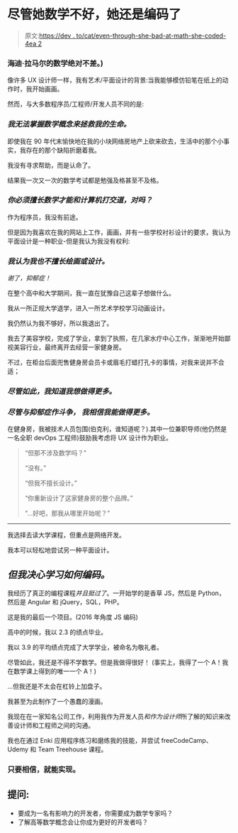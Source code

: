 # 尽管她数学不好，她还是编码了

> 原文:[https://dev . to/cat/even-through-she-bad-at-math-she-coded-4ea 2](https://dev.to/cat/even-though-she-was-bad-at-math-she-coded-4ea2)

### 海迪·拉马尔的数学绝对不差。)

像许多 UX 设计师一样，我有艺术/平面设计的背景:当我能够模仿铅笔在纸上的动作时，我开始画画。

然而，与大多数程序员/工程师/开发人员不同的是:

### [](#i-could-not-grasp-math-concepts-to-save-my-life)*我无法掌握数学概念来拯救我的生命。*

即使我在 90 年代末愉快地在我的小块网络房地产上砍来砍去，生活中的那个小事实，我存在的那个缺陷折磨着我。

我没有寻求帮助，而是认命了。

结果我一次又一次的数学考试都是勉强及格甚至不及格。

### [](#you-had-to-be-good-at-math-to-work-with-computers-right)*你必须擅长数学才能和计算机打交道，对吗？*

作为程序员，我没有前途。

但是因为我喜欢在我的网站上工作，画画，并有一些学校衬衫设计的要求，我认为平面设计是一种职业-但是我认为我没有权利:

### [](#i-believed-i-was-not-good-at-drawing-or-design-either)*我认为我也不擅长绘画或设计。*

*谢了，抑郁症！*

在整个高中和大学期间，我一直在犹豫自己这辈子想做什么。

我从一所正规大学退学，进入一所艺术学校学习动画设计。

我仍然认为我不够好，所以我退出了。

我去了美容学校，完成了学业，拿到了执照，在几家水疗中心工作，渐渐地开始鄙视美容行业，最终离开去经营一家健身房。

不过，在柜台后面兜售健身房会员卡或眉毛打蜡打孔卡的事情，对我来说并不合适；

### [](#despite-everything-i-knew-i-wanted-to-do-more)*尽管如此，我知道我想做得更多。*

### [](#despite-battling-depression-i-believed-i-could-do-more)*尽管与抑郁症作斗争， ***我相信我能做得更多。****

在健身房，我被技术人员包围(伯克利，谁知道呢？).其中一位兼职导师(他仍然是一名全职 devOps 工程师)鼓励我考虑将 UX 设计作为职业。

> “但那不涉及数学吗？”
> 
> “没有。”
> 
> “但我不擅长设计。”
> 
> “你重新设计了这家健身房的整个品牌。”
> 
> "...好吧，那我从哪里开始呢？”

* * *

我选择去读大学课程，但重点是网络开发。

我本可以轻松地尝试另一种平面设计。

## [](#but-i-was-determined-to-learn-how-to-code)*但我决心学习如何编码。*

我经历了真正的编程课程*并且挺过了*。一开始学的是香草 JS，然后是 Python，然后是 Angular 和 jQuery，SQL，PHP。

这是我的最后一个项目。(2016 年角度 JS 编码)

高中的时候，我以 2.3 的绩点毕业。

我以 3.9 的平均绩点完成了大学学业，被命名为敬礼者。

尽管如此，我还是不得不学数学。但是我做得很好！
(事实上，我得了一个 A！我在数学课上得到的唯一一个 A！)

...但我还是不太会在杠铃上加盘子。

我甚至为此制作了一个愚蠢的漫画。

我现在在一家知名公司工作，利用我作为开发人员*和作为设计师*所了解的知识来改善设计师和工程师之间的沟通。

我也在通过 Enki 应用程序练习和磨练我的技能，并尝试 freeCodeCamp、Udemy 和 Team Treehouse 课程。

### [](#if-you-believe-you-can-achieve)只要相信，就能实现。

## [](#questions)提问:

*   要成为一名有影响力的开发者，你需要成为数学专家吗？
*   了解高等数学概念会让你成为更好的开发者吗？